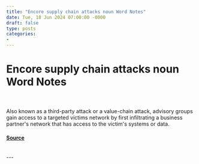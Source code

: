 ```yaml
---
title: "Encore supply chain attacks noun Word Notes"
date: Tue, 18 Jun 2024 07:00:00 -0000
draft: false
type: posts
categories: 
- 
---
```

# Encore supply chain attacks noun Word Notes

<br/>

<br/>
Also known as a third-party attack or a value-chain attack, advisory groups gain access to a targeted victims network by first infiltrating a business partner's network that has access to the victim's systems or data.

#### [Source](https://thecyberwire.com/podcasts/word-notes/36/notes)

<br/>
---
